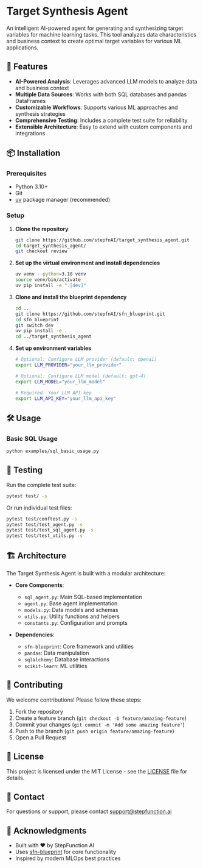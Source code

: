 # Target Synthesis Agent

An intelligent AI-powered agent for generating and synthesizing target variables for machine learning tasks. This tool analyzes data characteristics and business context to create optimal target variables for various ML applications.

## 🚀 Features

- **AI-Powered Analysis**: Leverages advanced LLM models to analyze data and business context
- **Multiple Data Sources**: Works with both SQL databases and pandas DataFrames
- **Customizable Workflows**: Supports various ML approaches and synthesis strategies
- **Comprehensive Testing**: Includes a complete test suite for reliability
- **Extensible Architecture**: Easy to extend with custom components and integrations

## 📦 Installation

### Prerequisites
- Python 3.10+
- Git
- [uv](https://github.com/astral-sh/uv) package manager (recommended)

### Setup

1. **Clone the repository**
   ```bash
   git clone https://github.com/stepfnAI/target_synthesis_agent.git
   cd target_synthesis_agent/
   git checkout review
   ```

2. **Set up the virtual environment and install dependencies**
   ```bash
   uv venv --python=3.10 venv
   source venv/bin/activate
   uv pip install -e ".[dev]"
   ```

3. **Clone and install the blueprint dependency**
   ```bash
   cd ..
   git clone https://github.com/stepfnAI/sfn_blueprint.git
   cd sfn_blueprint
   git switch dev
   uv pip install -e .
   cd ../target_synthesis_agent
   ```

4. **Set up environment variables**
   ```bash   
   # Optional: Configure LLM provider (default: openai)
   export LLM_PROVIDER="your_llm_provider"
   
   # Optional: Configure LLM model (default: gpt-4)
   export LLM_MODEL="your_llm_model"
   
   # Required: Your LLM API key
   export LLM_API_KEY="your_llm_api_key"
   ```

## 🛠️ Usage

### Basic SQL Usage
```bash
python examples/sql_basic_usage.py
```

## 🧪 Testing

Run the complete test suite:
```bash
pytest test/ -s
```

Or run individual test files:
```bash
pytest test/conftest.py -s
pytest test/test_agent.py -s
pytest test/test_sql_agent.py -s
pytest test/test_utils.py -s
```

## 🏗️ Architecture

The Target Synthesis Agent is built with a modular architecture:

- **Core Components**:
  - `sql_agent.py`: Main SQL-based implementation
  - `agent.py`: Base agent implementation
  - `models.py`: Data models and schemas
  - `utils.py`: Utility functions and helpers
  - `constants.py`: Configuration and prompts

- **Dependencies**:
  - `sfn-blueprint`: Core framework and utilities
  - `pandas`: Data manipulation
  - `sqlalchemy`: Database interactions
  - `scikit-learn`: ML utilities

## 🤝 Contributing

We welcome contributions! Please follow these steps:

1. Fork the repository
2. Create a feature branch (`git checkout -b feature/amazing-feature`)
3. Commit your changes (`git commit -m 'Add some amazing feature'`)
4. Push to the branch (`git push origin feature/amazing-feature`)
5. Open a Pull Request

## 📄 License

This project is licensed under the MIT License - see the [LICENSE](LICENSE) file for details.

## 📧 Contact

For questions or support, please contact [support@stepfunction.ai](mailto:support@stepfunction.ai)

## 🙏 Acknowledgments

- Built with ❤️ by StepFunction AI
- Uses [sfn-blueprint](https://github.com/stepfnAI/sfn_blueprint) for core functionality
- Inspired by modern MLOps best practices